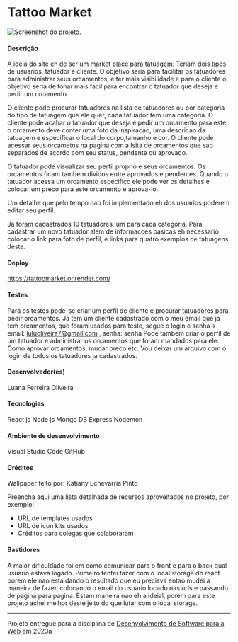 # Tattoo Market

![Screenshot do projeto](https://mdswanson.com/static/chops-ux-step-4.png "Screenshot do projeto").


#### Descrição

A ideia do site eh de ser um market place para tatuagem. Teriam dois tipos de usuarios, tatuador e cliente. O objetivo seria para facilitar os tatuadores para administrar seus orcamentos, e ter mais visibilidade e para o cliente o objetivo seria de tonar mais facil para encontrar o tatuador que deseja e pedir um orcamento.

O cliente pode procurar tatuadores na lista de tatuadores ou por categoria do tipo de tatuagem que ele quer, cada tatuador tem uma categoria. O cliente pode acahar o tatuador que deseja e pedir um orcamento para este, o orcamento deve conter uma foto da inspiracao, uma descricao da tatuagem e especificar o local do corpo,tamanho e cor. O cliente pode acessar seus orcametos na pagina com a lsita de orcamentos que sao separados de acordo com seu status, pendente ou aprovado.

O tatuador pode visualizar seu perfil proprio e seus orcamentos. Os orcamentos ficam tambem dividos entre aprovados e pendentes. Quando o tatuador acessa um orcamento especifico ele pode ver os detalhes e colocar um preco para este orcamento e aprova-lo.

Um detalhe que pelo tempo nao foi implementado eh dos usuarios poderem editar seu perfil.

Ja foram cadastrados 10 tatuadores, um para cada categoria. Para cadastrar um novo tatuador alem de informacoes basicas eh necessario colocar o link para foto de perfil, e links para quatro exemplos de tatuagens deste.

#### Deploy

https://tattoomarket.onrender.com/
#### Testes

Para os testes pode-se criar um perfil de cliente e procurar tatuadores para pedir orcamentos.
Ja tem um cliente cadastrado com o meu email que ja tem orcamentos, que foram usados para teste, segue o login e senha->  email: luluoliveira7@gmail.com  , senha: senha
Pode tambem criar o perfil de um tatuador e administrar os orcamentos que foram mandados para ele. Como aprovar orcamentos, mudar preco etc.
Vou deixar um arquivo com o login de todos os tatuadores ja cadastrados.


#### Desenvolvedor(es)
Luana Ferreira Oliveira


#### Tecnologias

React js
Node js
Mongo DB
Express
Nodemon

#### Ambiente de desenvolvimento

Visual Studio Code
GitHub
#### Créditos

Wallpaper feito por: Katiany Echevarria Pinto

Preencha aqui uma lista detalhada de recursos aproveitados no projeto, por exemplo:
- URL de templates usados
- URL de icon kits usados
- Créditos para colegas que colaboraram

#### Bastidores

A maior dificuldade foi em como comunicar para o front e para o back qual usuario estava logado. Primeiro tentei fazer com o local storage do react porem ele nao esta dando o resultado que eu precisva entao mudei a maneira de fazer, colocando o email do usuario locado nas urls e passando de pagina para pagina. Estam maneira nao eh a ideial, porem para este projeto achei melhor deste jeito do que lutar com o local storage.



---
Projeto entregue para a disciplina de [Desenvolvimento de Software para a Web](http://github.com/andreainfufsm/elc1090-2023a) em 2023a
